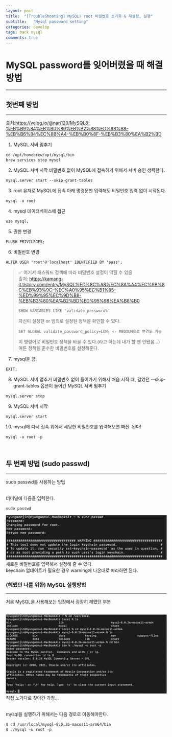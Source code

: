 ```yaml
---
layout: post
title:  "[TroubleShooting] MySQL) root 비밀번호 초기화 & 재설정, 실행"
subtitle:   "Mysql password setting"
categories: develop
tags: back mysql 
comments: true
---
```


# MySQL password를 잊어버렸을 때 해결방법
---

## 첫번째 방법
---
출처:<https://velog.io/@nari120/MySQL8-%EB%B9%84%EB%B0%80%EB%B2%88%ED%98%B8-%EB%B6%84%EC%8B%A4-%EB%B0%8F-%EB%B3%80%EA%B2%BD>        
1. MySQL 서버 멈추기
```
cd /opt/homebrew/opt/mysql/bin
brew services stop mysql
```
2. MySQL 서버 시작
비밀번호 없이 MySQL에 접속하기 위해서 서버 승인 생략한다.
```
mysql.server start --skip-grant-tables
```
3. root 유저로 MySQL에 접속
아래 명령문만 입력해도 비밀번호 입력 없이 시작된다.
```
mysql -u root
```
4. mysql 데이터베이스에 접근
```
use mysql;
```
5. 권한 변경
```
FLUSH PRIVILEGES;
```
6. 비밀번호 변경
```
ALTER USER 'root'@'localhost' IDENTIFIED BY 'pass';
```
>✅ 여기서 패스워드 정책에 따라 비밀번호 설정이 막힐 수 있음     
>출처: <https://kamang-it.tistory.com/entry/MySQL%ED%8C%A8%EC%8A%A4%EC%9B%8C%EB%93%9C-%EC%A0%95%EC%B1%85-%ED%99%95%EC%9D%B8-%EB%B3%80%EA%B2%BD%ED%95%98%EA%B8%B0>
>```
>SHOW VARIABLES LIKE 'validate_password%'
>```
>자신이 설정한 or 임의로 설정된 정책을 확인할 수 있다.       
>```
>SET GLOBAL validate_password_policy=LOW; <- MEDIUM으로 변경도 가능
>```
>이 명령어로 비밀번호 정책을 바꿀 수 있다.(라고 하는데 내가 할 땐 안됐음...)     
>여튼 정책을 준수한 비밀번호를 설정해준다.

7. mysql을 끔.
```
EXIT;
```
8. MySQL 서버 멈추기
비밀번호 없이 들어가기 위해서 처음 시작 때, 걸었던 --skip-grant-tables 옵션이 들어간 MySQL 서버 멈추기
```
mysql.server stop
```
9. MySQL 서버 시작
```
mysql.server start
```
10. mysql에 다시 접속
위에서 세팅한 비밀번호를 입력해보면 짜잔. 된다!
```
mysql -u root -p
```
<br/>

## 두 번째 방법 (sudo passwd)
---
sudo passwd를 사용하는 방법     
<br/>

터미널에 다음을 입력한다.       
```
sudo passwd
```
![1-1](/assets/img/web/2021-08-30/1-6.png)          
새로운 비밀번호를 입력해서 설정해 줄 수 있다.       
keychain 업데이트가 필요한 경우 warning에 나온대로 따라하면 된다.       

### (헤맸던 나를 위한) MySQL 실행방법
---
처음 MySQL을 사용해보는 입장에서 굉장히 헤맸던 부분	    
<br/>

![1-1](/assets/img/web/2021-08-30/1-7.png)          
직접 노가다로 찾아간 과정...        
<br/>

mysql을 실행하기 위해서는 다음 경로로 이동해야한다.     
```
$ cd /usr/local/mysql-8.0.26-macos11-arm64/bin
$ ./mysql -u root -p
```